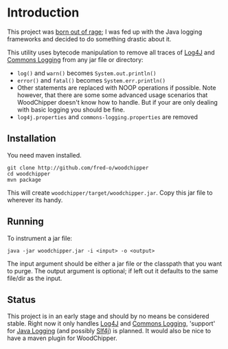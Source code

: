 # Introduction

This project was [born out of rage][blog1]; I was fed up with the Java
logging frameworks and decided to do something drastic about it. 

This utility uses bytecode manipulation to remove all traces of
[Log4J][log4j] and [Commons Logging][commonslog] from any jar file or
directory:

 * `log()` and `warn()` becomes `System.out.println()`
 * `error()` and `fatal()` becomes `System.err.println()` 
 * Other statements are replaced with NOOP operations if
   possible. Note however, that there are some some advanced usage
   scenarios that WoodChipper doesn't know how to handle. But if your
   are only dealing with basic logging you should be fine.
 * `log4j.properties` and `commons-logging.properties` are removed

## Installation 

You need maven installed.

    git clone http://github.com/fred-o/woodchipper
    cd woodchipper
    mvn package
   
This will create `woodchipper/target/woodchipper.jar`. Copy this jar
file to wherever its handy.

## Running

To instrument a jar file:

    java -jar woodchipper.jar -i <input> -o <output>

The input argument should be either a jar file or the classpath that
you want to purge. The output argument is optional; if left out it
defaults to the same file/dir as the input.

## Status

This project is in an early stage and should by no means be considered
stable. Right now it only handles [Log4J][log4j] and
[Commons Logging][commonslog], 'support' for [Java Logging][jdklog]
(and possibly [Slf4j][slf4j]) is planned. It would also be nice to
have a maven plugin for WoodChipper.

[blog1]:http://mulli.nu/2010/06/22/nolog.html
[log4j]:http://logging.apache.org/log4j/1.2/
[jdklog]:http://java.sun.com/j2se/1.4.2/docs/guide/util/logging/overview.html
[commonslog]:http://commons.apache.org/logging/
[slf4j]:http://slf4j.org

